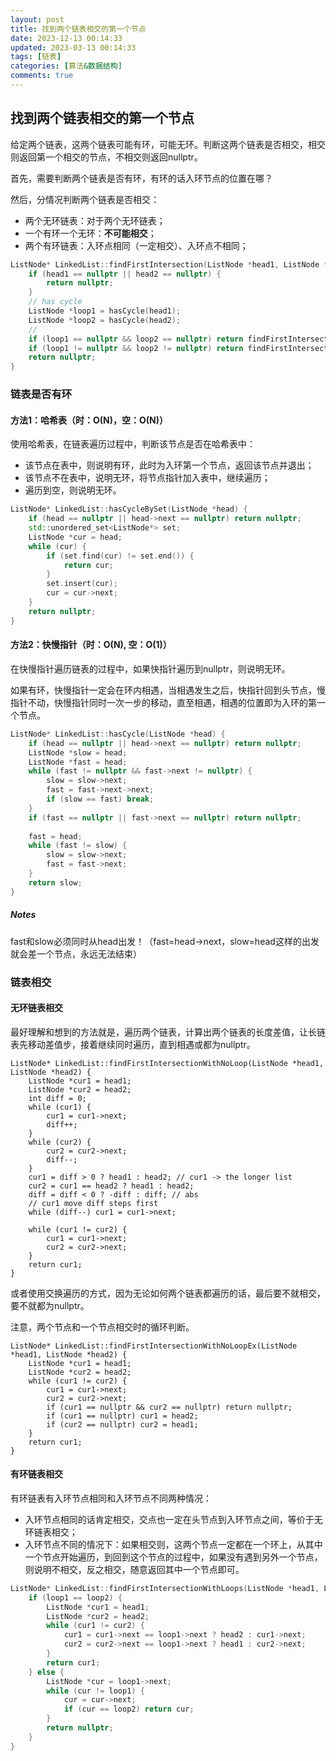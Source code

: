 ```yaml
---
layout: post
title: 找到两个链表相交的第一个节点
date: 2023-12-13 00:14:33
updated: 2023-03-13 00:14:33
tags: [链表]
categories: [算法&数据结构]
comments: true
---
```


## 找到两个链表相交的第一个节点

给定两个链表，这两个链表可能有环，可能无环。判断这两个链表是否相交，相交则返回第一个相交的节点，不相交则返回nullptr。

首先，需要判断两个链表是否有环，有环的话入环节点的位置在哪？

然后，分情况判断两个链表是否相交：

- 两个无环链表：对于两个无环链表；
- 一个有环一个无环：**不可能相交**；
- 两个有环链表：入环点相同（一定相交）、入环点不相同；

```cpp
ListNode* LinkedList::findFirstIntersection(ListNode *head1, ListNode *head2) {
	if (head1 == nullptr || head2 == nullptr) {
		return nullptr;
	}
	// has cycle
	ListNode *loop1 = hasCycle(head1);
	ListNode *loop2 = hasCycle(head2);
	// 
	if (loop1 == nullptr && loop2 == nullptr) return findFirstIntersectionWithNoLoop(head1, head2);
	if (loop1 != nullptr && loop2 != nullptr) return findFirstIntersectionWithLoops(head1, loop1, head2, loop2);
	return nullptr;
}
```



### 链表是否有环

#### 方法1：哈希表（时：O(N)，空：O(N)）

使用哈希表，在链表遍历过程中，判断该节点是否在哈希表中：

- 该节点在表中，则说明有环，此时为入环第一个节点，返回该节点并退出；
- 该节点不在表中，说明无环，将节点指针加入表中，继续遍历；
- 遍历到空，则说明无环。

```cpp
ListNode* LinkedList::hasCycleBySet(ListNode *head) {
	if (head == nullptr || head->next == nullptr) return nullptr;
	std::unordered_set<ListNode*> set;
	ListNode *cur = head;
	while (cur) {
		if (set.find(cur) != set.end()) {
			return cur;
		}
		set.insert(cur);
		cur = cur->next;
	}
	return nullptr;
}
```

#### 方法2：快慢指针（时：O(N), 空：O(1)）

在快慢指针遍历链表的过程中，如果快指针遍历到nullptr，则说明无环。

如果有环，快慢指针一定会在环内相遇，当相遇发生之后，快指针回到头节点，慢指针不动，快慢指针同时一次一步的移动，直至相遇，相遇的位置即为入环的第一个节点。

```cpp
ListNode* LinkedList::hasCycle(ListNode *head) {
	if (head == nullptr || head->next == nullptr) return nullptr;
	ListNode *slow = head;
	ListNode *fast = head;
	while (fast != nullptr && fast->next != nullptr) {
		slow = slow->next;
		fast = fast->next->next;
		if (slow == fast) break;
	}
	if (fast == nullptr || fast->next == nullptr) return nullptr;
	
	fast = head;
	while (fast != slow) {
		slow = slow->next;
		fast = fast->next;
	}
	return slow;
}
```

##### Notes

fast和slow必须同时从head出发！（fast=head->next，slow=head这样的出发就会差一个节点，永远无法结束）

### 链表相交

#### 无环链表相交

最好理解和想到的方法就是，遍历两个链表，计算出两个链表的长度差值，让长链表先移动差值步，接着继续同时遍历，直到相遇或都为nullptr。

```
ListNode* LinkedList::findFirstIntersectionWithNoLoop(ListNode *head1, ListNode *head2) {
	ListNode *cur1 = head1;
	ListNode *cur2 = head2;
	int diff = 0;
	while (cur1) {
		cur1 = cur1->next;
		diff++;
	}
	while (cur2) {
		cur2 = cur2->next;
		diff--;
	}
	cur1 = diff > 0 ? head1 : head2; // cur1 -> the longer list
	cur2 = cur1 == head2 ? head1 : head2;
	diff = diff < 0 ? -diff : diff; // abs
	// cur1 move diff steps first
	while (diff--) cur1 = cur1->next;
	
	while (cur1 != cur2) {
		cur1 = cur1->next;
		cur2 = cur2->next;
	}
	return cur1;
}
```

或者使用交换遍历的方式，因为无论如何两个链表都遍历的话，最后要不就相交，要不就都为nullptr。

注意，两个节点和一个节点相交时的循环判断。

```
ListNode* LinkedList::findFirstIntersectionWithNoLoopEx(ListNode *head1, ListNode *head2) {
	ListNode *cur1 = head1;
	ListNode *cur2 = head2;
	while (cur1 != cur2) {
		cur1 = cur1->next;
		cur2 = cur2->next;
		if (cur1 == nullptr && cur2 == nullptr) return nullptr;
		if (cur1 == nullptr) cur1 = head2;
		if (cur2 == nullptr) cur2 = head1;
	}
	return cur1;
}
```

#### 有环链表相交

有环链表有入环节点相同和入环节点不同两种情况：

- 入环节点相同的话肯定相交，交点也一定在头节点到入环节点之间，等价于无环链表相交；
- 入环节点不同的情况下：如果相交则，这两个节点一定都在一个环上，从其中一个节点开始遍历，到回到这个节点的过程中，如果没有遇到另外一个节点，则说明不相交，反之相交，随意返回其中一个节点即可。

```cpp
ListNode* LinkedList::findFirstIntersectionWithLoops(ListNode *head1, ListNode *loop1, ListNode *head2, ListNode *loop2) {
	if (loop1 == loop2) {
		ListNode *cur1 = head1;
		ListNode *cur2 = head2;
		while (cur1 != cur2) {
			cur1 = cur1->next == loop1->next ? head2 : cur1->next;
			cur2 = cur2->next == loop1->next ? head1 : cur2->next;
		}
		return cur1;
	} else {
		ListNode *cur = loop1->next;
		while (cur != loop1) {
			cur = cur->next;
			if (cur == loop2) return cur;
		}
		return nullptr;
	}
}
```


